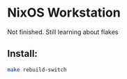 # NixOS Workstation

Not finished. Still learning about flakes

## Install:
```bash
make rebuild-switch
```
